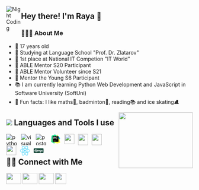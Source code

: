 <img alt="Night Coding" src="./assets/Hand%20Wave.gif" width='40' align="left"/><h2>Hey there! I'm Raya 👋</h2>

### 👨🏻‍💻 About Me
- 👩 17 years old
- 📖 Studying at Language School "Prof. Dr. Zlatarov"
- 🥇 1st place at National IT Competion "IT World"
- 🐓 ABLE Mentor S20 Participant
- 🐔 ABLE Mentor Volunteer since S21
- 🔹 Mentor the Young S6 Participant
- 📚 I am currently learning Python Web Development and JavaScript in Software University (SoftUni)
- 🌱 Fun facts: I like maths📐, badminton🏸, reading📚 and ice skating⛸️

<a target="_blank" align="right">
  <img align="right" height="150" width="200" src="https://user-images.githubusercontent.com/49222186/110210369-58458c80-7eb7-11eb-9d6e-2129358b3098.png">
</a>

### <h2> <img src = "https://media2.giphy.com/media/QssGEmpkyEOhBCb7e1/giphy.gif?cid=ecf05e47a0n3gi1bfqntqmob8g9aid1oyj2wr3ds3mg700bl&rid=giphy.gif" width = 18px> Languages and Tools I use </h2>

<img align="left" width="30" height="30" src="https://img.icons8.com/color/48/python--v1.png" alt="python--v1" style="padding-right:10px"/>
<img align="left" width="30" height="30" src="https://img.icons8.com/color/48/visual-studio-code-2019.png" alt="visual-studio-code-2019" style="padding-right:10px;"/>
<img align="left" width="30" height="30" src="https://img.icons8.com/color/48/postgreesql.png" alt="postgreesql" style="padding-right:10px;"/>
<img align="left" width="27" height="27" src="https://github.com/devicons/devicon/blob/v2.14.0/icons/pycharm/pycharm-original.svg" style="padding-right:10px;"/>
<img align="left" width="27" height="27" src="https://user-images.githubusercontent.com/3369400/139447912-e0f43f33-6d9f-45f8-be46-2df5bbc91289.png" style="padding-right:10px;"/>
<img align="left" width="27" height="30" src="https://camo.githubusercontent.com/f2ce4039c99cf35adde738583ab0fbcd60eaafccf1e949884bda91d0b5c819ce/68747470733a2f2f63646e2e6a7364656c6976722e6e65742f67682f64657669636f6e732f64657669636f6e2f69636f6e732f68746d6c352f68746d6c352d6f726967696e616c2e737667" style="padding-right:10px;"/>
<img align="left" width="27" height="30" src="https://camo.githubusercontent.com/0da944f181647261c840e34b20ed7e3ca44ddc150869c6ea550cf98d06c81a37/68747470733a2f2f63646e2e6a7364656c6976722e6e65742f67682f64657669636f6e732f64657669636f6e2f69636f6e732f637373332f637373332d6f726967696e616c2e737667" style="padding-right:10px;"/>
<img align="left" width="27" height="27" src="https://camo.githubusercontent.com/16bbe3c62e06c0099a8bd86816b7993b3eb49d8cd21eb74c7bff7db7dc3787b7/68747470733a2f2f63646e2e6a7364656c6976722e6e65742f67682f64657669636f6e732f64657669636f6e2f69636f6e732f6a6176617363726970742f6a6176617363726970742d6f726967696e616c2e737667" style="padding-right:10px;"/>
<img align="left" width="27" height="30" src="https://github.com/devicons/devicon/blob/v2.14.0/icons/react/react-original.svg" style="padding-right:10px;"/>
<img align="left" width="27" height="30" src="https://github.com/devicons/devicon/blob/v2.14.0/icons/django/django-original.svg" style="padding-right:10px;"/>

<br />
<br />

### <h2> 🤝🏻 Connect with Me </h2>
<p align="left">
  <a href="https://www.facebook.com/raya.petkova.54/" target="blank"><img align="center"
      src="https://raw.githubusercontent.com/rahuldkjain/github-profile-readme-generator/master/src/images/icons/Social/facebook.svg"
      height="30" width="40" /></a>
  <a href="https://www.instagram.com/raya_petkovaa/" target="blank"><img align="center"
      src="https://raw.githubusercontent.com/rahuldkjain/github-profile-readme-generator/master/src/images/icons/Social/instagram.svg"
      height="30" width="40" /></a>
  <a href="https://www.linkedin.com/in/raya-petkova-77418a2a0/" target="blank"><img align="center"
      src="https://github.com/rahuldkjain/github-profile-readme-generator/blob/master/src/images/icons/Social/linked-in-alt.svg"
      height="30" width="40" /></a>
  <a href="https://linktr.ee/rayapetkova" target="blank"><img align="center"
      src="https://uxwing.com/wp-content/themes/uxwing/download/brands-and-social-media/linktree-white-icon.png"
      height="30" width="30" /></a>
</p>
